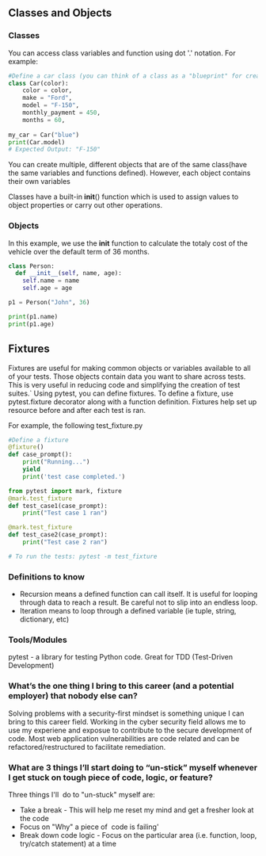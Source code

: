 ## Classes and Objects

### Classes

You can access class variables and function using dot '.'  notation.
For example:

```python
#Define a car class (you can think of a class as a "blueprint" for creating objects
class Car(color):
    color = color,
    make = "Ford",
    model = "F-150",
    monthly_payment = 450,
    months = 60,
    
my_car = Car("blue")
print(Car.model)
# Expected Output: "F-150"
```
You can create multiple, different objects that are of the same class(have the same variables and functions defined). However, each object contains their own variables 

Classes have a built-in __init__() function which is used to assign values to object properties or carry out other operations.
### Objects

In this example, we use the __init__ function to calculate the totaly cost of the vehicle over the default term of 36 months.

```python
class Person:
  def __init__(self, name, age):
    self.name = name
    self.age = age

p1 = Person("John", 36)

print(p1.name)
print(p1.age)
```


## Fixtures

Fixtures are useful for making common objects or variables available to all of your tests. Those objects contain data you want to share across tests. This is very useful in reducing code and simplifying the creation of test suites.` Using pytest,  you can define fixtures. To define a fixture, use pytest.fixture decorator along with a function definition. Fixtures help set up resource before and after each test is ran. 

For example, the following test_fixture.py
```python
#Define a fixture
@fixture()
def case_prompt():
    print("Running...")
    yield
    print('test case completed.')

from pytest import mark, fixture
@mark.test_fixture
def test_case1(case_prompt):
    print("Test case 1 ran")

@mark.test_fixture
def test_case2(case_prompt):
    print("Test case 2 ran")

# To run the tests: pytest -m test_fixture
```

### Definitions to know
* Recursion means a defined function can call itself. It is useful for looping through data to reach a result. Be careful not to slip into an endless loop.
* Iteration means to loop through a defined variable (ie tuple, string, dictionary, etc)

### Tools/Modules
pytest - a library for testing Python code. Great for TDD (Test-Driven Development)


### What’s the one thing I bring to this career (and a potential employer) that nobody else can?

Solving problems with a security-first mindset is something unique I can bring to this career field. Working in the cyber security field allows me to use my experiene and exposue to contribute to the secure development of code. Most web application vulnerabilities are code related and can be refactored/restructured to facilitate remediation.

### What are 3 things I’ll start doing to “un-stick” myself whenever I get stuck on tough piece of code, logic, or feature?

Three things I'll  do to "un-stuck" myself are:

* Take a break - This will help me reset my mind and get a fresher look at the code
* Focus on "Why" a piece of  code is failing'
* Break down code logic - Focus on the particular area (i.e. function, loop, try/catch statement) at a time